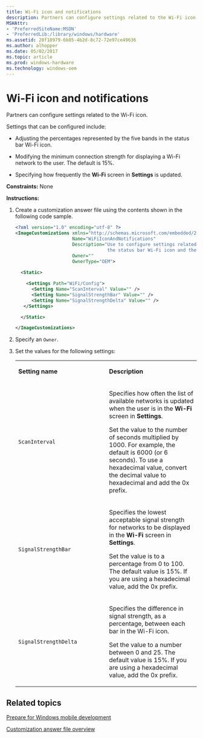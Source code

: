 ```yaml
---
title: Wi-Fi icon and notifications
description: Partners can configure settings related to the Wi-Fi icon.
MSHAttr:
- 'PreferredSiteName:MSDN'
- 'PreferredLib:/library/windows/hardware'
ms.assetid: 28f18979-6b85-4b2d-8c72-72e97ce49636
ms.author: alhopper
ms.date: 05/02/2017
ms.topic: article
ms.prod: windows-hardware
ms.technology: windows-oem
---
```


# Wi-Fi icon and notifications


Partners can configure settings related to the Wi-Fi icon.

Settings that can be configured include:

-   Adjusting the percentages represented by the five bands in the status bar Wi-Fi icon.

-   Modifying the minimum connection strength for displaying a Wi-Fi network to the user. The default is 15%.

-   Specifying how frequently the **Wi-Fi** screen in **Settings** is updated.

<a href="" id="constraints---none"></a>**Constraints:** None  

<a href="" id="instructions-"></a>**Instructions:**  
1.  Create a customization answer file using the contents shown in the following code sample.

    ```XML
    <?xml version="1.0" encoding="utf-8" ?>  
    <ImageCustomizations xmlns="http://schemas.microsoft.com/embedded/2004/10/ImageUpdate"  
                         Name="WiFiIconAndNotifications"  
                         Description="Use to configure settings related to Wi-Fi, including the percentages represented by the five bands in
                                      the status bar Wi-Fi icon and the minimum connection strength for displaying a Wi-Fi network to the user."  
                         Owner=""  
                         OwnerType="OEM"> 
      
      <Static>  

        <Settings Path="WiFi/Config">  
          <Setting Name="ScanInterval" Value="" />    
          <Setting Name="SignalStrengthBar" Value="" />   
          <Setting Name="SignalStrengthDelta" Value="" />  
       </Settings>  

      </Static>

    </ImageCustomizations>
    ```

2.  Specify an `Owner`.

3.  Set the values for the following settings:

    <table>
    <colgroup>
    <col width="50%" />
    <col width="50%" />
    </colgroup>
    <tbody>
    <tr class="odd">
    <td><p><strong>Setting name</strong></p></td>
    <td><p><strong>Description</strong></p></td>
    </tr>
    <tr class="even">
    <td><p><code>ScanInterval</code></p></td>
    <td><p>Specifies how often the list of available networks is updated when the user is in the <strong>Wi-Fi</strong> screen in <strong>Settings</strong>.</p>
    <p>Set the value to the number of seconds multiplied by 1000. For example, the default is 6000 (or 6 seconds). To use a hexadecimal value, convert the decimal value to hexadecimal and add the 0x prefix.</p></td>
    </tr>
    <tr class="odd">
    <td><p><code>SignalStrengthBar</code></p></td>
    <td><p>Specifies the lowest acceptable signal strength for networks to be displayed in the <strong>Wi-Fi</strong> screen in <strong>Settings</strong>.</p>
    <p>Set the value is to a percentage from 0 to 100. The default value is 15%. If you are using a hexadecimal value, add the 0x prefix.</p></td>
    </tr>
    <tr class="even">
    <td><p><code>SignalStrengthDelta</code></p></td>
    <td><p>Specifies the difference in signal strength, as a percentage, between each bar in the Wi-Fi icon.</p>
    <p>Set the value to a number between 0 and 25. The default value is 15%. If you are using a hexadecimal value, add the 0x prefix.</p></td>
    </tr>
    </tbody>
    </table>

## Related topics

[Prepare for Windows mobile development](https://docs.microsoft.com/en-us/windows-hardware/manufacture/mobile/preparing-for-windows-mobile-development)

[Customization answer file overview](https://docs.microsoft.com/en-us/windows-hardware/customize/mobile/mcsf/customization-answer-file)